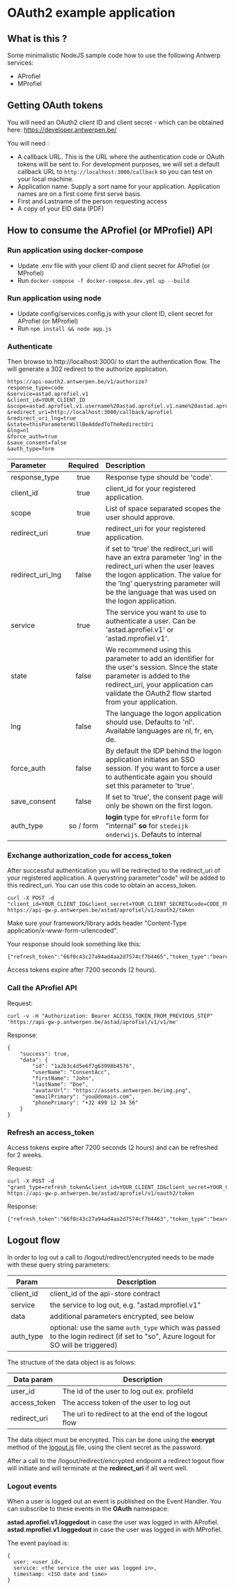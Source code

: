 # OAuth2 example application

## What is this ?

Some minimalistic NodeJS sample code how to use the following Antwerp services:

* AProfiel
* MProfiel

## Getting OAuth tokens

You will need an OAuth2 client ID and client secret - which can be obtained here:
https://developer.antwerpen.be/

You will need :

* A callback URL. This is the URL where the authentication code or OAuth tokens will be sent to. For development purposes, we will set a default callback URL to ```http://localhost:3000/callback``` so you can test on your local machine.
* Application name. Supply a sort name for your application. Application names are on a first come first serve basis.
* First and Lastname of the person requesting access
* A copy of your EID data (PDF)


## How to consume the AProfiel (or MProfiel) API

### Run application using docker-compose

* Update .env file with your client ID and client secret for AProfiel (or MProfiel)
* Run `docker-compose -f docker-compose.dev.yml up --build`

### Run application using node

* Update config/services.config.js with your client ID, client secret for AProfiel (or MProfiel)
* Run `npm install && node app.js`

### Authenticate

Then browse to http://localhost:3000/ to start the authentication flow.
The will generate a 302 redirect to the authorize application.

```
https://api-oauth2.antwerpen.be/v1/authorize?
response_type=code
&service=astad.aprofiel.v1
&client_id=YOUR_CLIENT_ID
&scope=astad.aprofiel.v1.username%20astad.aprofiel.v1.name%20astad.aprofiel.v1.avatar%20astad.aprofiel.v1.email%20astad.aprofiel.v1.phone
&redirect_uri=http://localhost:3000/callback/aprofiel
&redirect_uri_lng=true
&state=thisParameterWillBeAddedToTheRedirectUri
&lng=nl
&force_auth=true
&save_consent=false
&auth_type=form
```

| Parameter | Required | Description |
| :---         |     :---:      |  :---   |
| response_type   | true     | Response type should be 'code'.    |
| client_id     | true       | client_id for your registered application.      |
| scope     | true       | List of space separated scopes the user should approve.      |
| redirect_uri     | true       | redirect_uri for your registered application.       |
| redirect_uri_lng     | false       | if set to 'true' the redirect_uri will have an extra parameter 'lng' in the redirect_uri when the user leaves the logon application. The value for the 'lng' querystring parameter will be the language that was used on the logon application.      |
| service     | true       | The service you want to use to authenticate a user.  Can be 'astad.aprofiel.v1' or 'astad.mprofiel.v1'.    |
| state     | false      | We recommend using this parameter to add an identifier for the user's session. Since the state parameter is added to the redirect_uri, your application can validate the OAuth2 flow started from your application.      |
| lng     | false       | The language the logon application should use. Defaults to 'nl'. Available languages are nl, fr, en, de.     |
| force_auth     | false       | By default the IDP behind the logon application initiates an SSO session. If you want to force a user to authenticate again you should set this parameter to 'true'.     |
| save_consent | false | If set to 'true', the consent page will only be shown on the first logon. |
| auth_type | so / form | **login** type for `mProfile` form for "internal" **so** for `stedeijk onderwijs`. Defauts to internal
### Exchange authorization_code for access_token

After successful authentication you will be redirected to the redirect_uri of your registered application.
A querystring parameter"code" will be added to this redirect_uri. You can use this code to obtain an access_token.

```
curl -X POST -d "client_id=YOUR_CLIENT_ID&client_secret=YOUR_CLIENT_SECRET&code=CODE_FROM_URI&grant_type=authorization_code" https://api-gw-p.antwerpen.be/astad/aprofiel/v1/oauth2/token
```

Make sure your framework/library adds header "Content-Type application/x-www-form-urlencoded".

Your response should look something like this:

```
{"refresh_token":"66f0c43c27a94ad4aa2d7574cf7b4465","token_type":"bearer","access_token":"a2824fb10b2a44b2b6f1a4aba382630a","expires_in":7200}
```

Access tokens expire after 7200 seconds (2 hours).

### Call the AProfiel API

Request:

```
curl -v -H "Authorization: Bearer ACCESS_TOKEN_FROM_PREVIOUS_STEP" 'https://api-gw-p.antwerpen.be/astad/aprofiel/v1/v1/me'
```

Response:

```
{
	"success": true,
	"data": {
		"id": "1a2b3c4d5e6f7g63998b4576",
		"userName": "ConsentAcc",
		"firstName": "John",
		"lastName": "Doe",
		"avatarUrl": "https://assets.antwerpen.be/img.png",
		"emailPrimary": "you@domain.com",
		"phonePrimary": "+32 499 12 34 56"
	}
}
```

### Refresh an access_token

Access tokens expire after 7200 seconds (2 hours) and can be refreshed for 2 weeks.

Request:

```
curl -X POST -d "grant_type=refresh_token&client_id=YOUR_CLIENT_ID&client_secret=YOUR_CLIENT_SECRET&refresh_token=REFRESH_TOKEN_FROM_TOKEN_RESPONSE" https://api-gw-p.antwerpen.be/astad/aprofiel/v1/oauth2/token
```

Response:

```
{"refresh_token":"66f0c43c27a94ad4aa2d7574cf7b4463","token_type":"bearer","access_token":"b2824fb10b2a44b2b6f1a4aba382630a","expires_in":7200}
```

## Logout flow

In order to log out a call to /logout/redirect/encrypted needs to be made with these query string parameters:

| Param     | Description                                                                                                                       |
|-----------|-----------------------------------------------------------------------------------------------------------------------------------|
| client_id | client_id of the api-store contract                                                                                               |
| service   | the service to log out, e.g. "astad.mprofiel.v1"                                                                                  |
| data      | additional parameters encrypted, see below                                                                                        |
| auth_type | optional: use the same `auth_type` which was passed to the login redirect (if set to "so", Azure logout for SO will be triggered) |




The structure of the data object is as folows:

| Data param  	| Description                                           |
| ------------- 	| ------------- 			                                 |
| user_id  		| The id of the user to log out ex. profileId  |
| access_token  		| The access token of the user to log out                   |
| redirect_uri  		| The uri to redirect to at the end of the logout flow          |

The data object must be encrypted. This can be done using the **encrypt** method of the [logout.js](/app/utils/logout.js) file, using the client secret as the password.

After a call to the /logout/redirect/encrypted endpoint a redirect logout flow will initiate and will terminate at the **redirect_uri** if all went well.

### Logout events

When a user is logged out an event is published on the Event Handler.
You can subscribe to these events in the **OAuth** namespace:

**astad.aprofiel.v1.loggedout** in case the user was logged in with AProfiel.
**astad.mprofiel.v1.loggedout** in case the user was logged in with MProfiel.

The event payload is:

```
{
  user: <user id>,
  service: <the service the user was logged in>,
  timestamp: <ISO date and time>
}
```
